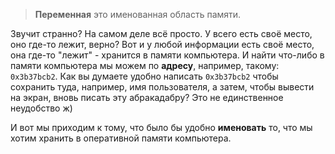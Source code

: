 > **Переменная** это именованная область памяти.

Звучит странно? На самом деле всё просто. У всего есть своё место, оно где-то лежит, верно? Вот и у любой информации есть своё место, она где-то "лежит" - хранится в памяти компьютера. И найти что-либо в памяти компьютера мы можем по **адресу**, например, такому: `0x3b37bcb2`.
Как вы думаете удобно написать `0x3b37bcb2` чтобы сохранить туда, например, имя пользователя, а затем, чтобы вывести на экран, вновь писать эту абракадабру? Это не единственное неудобство ж) 

И вот мы приходим к тому, что было бы удобно **именовать** то, что мы хотим хранить в оперативной памяти компьютера.
